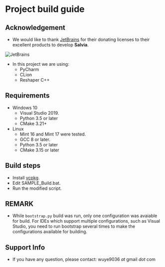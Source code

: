 ﻿# Project build guide

## Acknowledgement
  * We would like to thank [JetBrains](https://www.jetbrains.com/?from=salvia) for their donating licenses to their excellent products to develop **Salvia**.

![JetBrains](res/jetbrains.svg)
  
  * In this project we are using:
    * PyCharm
    * CLion
    * Reshaper C++

## Requirements
  * Windows 10
    * Visual Studio 2019.
    * Python 3.5 or later
    * CMake 3.21+
  * Linux
    * Mint 16 and Mint 17 were tested.
    * GCC 8 or later.
    * Python 3.5 or later
    * CMake 3.15 or later
    
## Build steps
  * Install [vcpkg](https://github.com/microsoft/vcpkg).
  * Edit SAMPLE_Build.bat.
  * Run the modified script.

 
## REMARK
  * While `bootstrap.py` build was run, only one configuration was avaiable for build. For IDEs which support multiple configurations, such as Visual Studio, you need to run bootstrap several times to make the configurations available for building.
  
  
## Support Info
  * If you have any question, please contact: wuye9036 _at_ gmail _dot_ com
